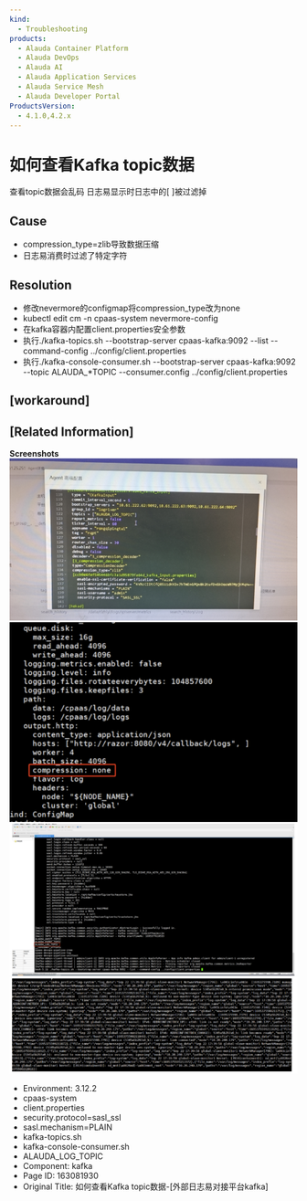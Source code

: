 ```yaml
---
kind:
  - Troubleshooting
products:
  - Alauda Container Platform
  - Alauda DevOps
  - Alauda AI
  - Alauda Application Services
  - Alauda Service Mesh
  - Alauda Developer Portal
ProductsVersion:
  - 4.1.0,4.2.x
---
```

<!-- A type of document that involves encountering a fault, diagnosing it, performing root cause analysis, and providing solutions. -->

# 如何查看Kafka topic数据

查看topic数据会乱码 日志易显示时日志中的[ ]被过滤掉

## Cause
- compression_type=zlib导致数据压缩
- 日志易消费时过滤了特定字符

## Resolution
- 修改nevermore的configmap将compression_type改为none
- kubectl edit cm -n cpaas-system nevermore-config
- 在kafka容器内配置client.properties安全参数
- 执行./kafka-topics.sh --bootstrap-server cpaas-kafka:9092 --list --command-config ../config/client.properties
- 执行./kafka-console-consumer.sh --bootstrap-server cpaas-kafka:9092 --topic ALAUDA_*TOPIC --consumer.config ../config/client.properties

## [workaround]

## [Related Information]
**Screenshots**
![](assets/ru-he-cha-kan-kafka-topicshu-ju-wai-bu-ri-zhi-yi-dui-jie-ping-tai-kafka/image-2023-9-26_10-4-13.png)
![](assets/ru-he-cha-kan-kafka-topicshu-ju-wai-bu-ri-zhi-yi-dui-jie-ping-tai-kafka/image-2023-9-22_18-21-43.png)
![](assets/ru-he-cha-kan-kafka-topicshu-ju-wai-bu-ri-zhi-yi-dui-jie-ping-tai-kafka/image-2023-9-22_18-23-22.png)
![](assets/ru-he-cha-kan-kafka-topicshu-ju-wai-bu-ri-zhi-yi-dui-jie-ping-tai-kafka/image-2023-9-22_18-23-32.png)
- Environment: 3.12.2
- cpaas-system
- client.properties
- security.protocol=sasl_ssl
- sasl.mechanism=PLAIN
- kafka-topics.sh
- kafka-console-consumer.sh
- ALAUDA_LOG_TOPIC
- Component: kafka
- Page ID: 163081930
- Original Title: 如何查看Kafka topic数据-[外部日志易对接平台kafka]
